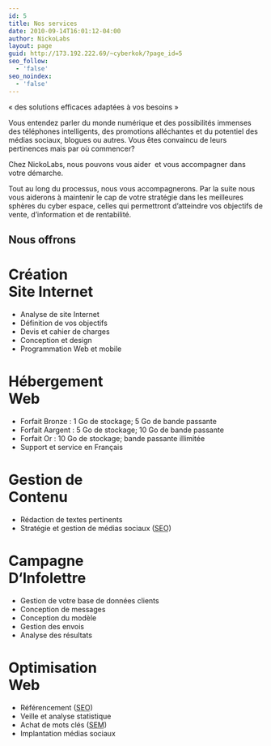 ```yaml
---
id: 5
title: Nos services
date: 2010-09-14T16:01:12-04:00
author: NickoLabs
layout: page
guid: http://173.192.222.69/~cyberkok/?page_id=5
seo_follow:
  - 'false'
seo_noindex:
  - 'false'
---
```

<span class="accent_slogan">« des solutions efficaces adaptées à vos besoins »</span>

Vous entendez parler du monde numérique et des possibilités immenses des téléphones intelligents, des promotions alléchantes et du potentiel des médias sociaux, blogues ou autres. Vous êtes convaincu de leurs pertinences mais par où commencer?

Chez NickoLabs, nous pouvons vous aider  et vous accompagner dans votre démarche.

Tout au long du processus, nous vous accompagnerons. Par la suite nous vous aiderons à maintenir le cap de votre stratégie dans les meilleures sphères du cyber espace, celles qui permettront d’atteindre vos objectifs de vente, d’information et de rentabilité.

## Nous offrons

<div id="bloc_serv" class="creation">
  <h1>
    <span>C</span>réation<br /> <span>S</span>ite <span>I</span>nternet
  </h1>
  
  <ul>
    <li>
      Analyse de site Internet
    </li>
    <li>
      Définition de vos objectifs
    </li>
    <li>
      Devis et cahier de charges
    </li>
    <li>
      Conception et design
    </li>
    <li>
      Programmation Web et mobile
    </li>
  </ul>
</div>

<div id="bloc_serv" class="heb">
  <h1>
    <span>H</span>ébergement<span><br /> W</span>eb
  </h1>
  
  <ul>
    <li>
      Forfait Bronze : 1 Go de stockage; 5 Go de bande passante
    </li>
    <li>
      Forfait Aargent : 5 Go de stockage; 10 Go de bande passante
    </li>
    <li>
      Forfait Or : 10 Go de stockage; bande passante illimitée
    </li>
    <li>
      Support et service en Français
    </li>
  </ul>
</div>

<div id="bloc_serv" class="gestion">
  <h1>
    <span>G</span>estion de<br /> <span>C</span>ontenu
  </h1>
  
  <ul>
    <li>
      Rédaction de textes pertinents
    </li>
    <li>
      Stratégie et gestion de médias sociaux (<abbr title="Social Media Optimisation">SEO</abbr>)
    </li>
  </ul>
</div>

<div id="bloc_serv" class="infolet">
  <h1>
    <span>C</span>ampagne<br /> <span>D</span>&lsquo;Infolettre
  </h1>
  
  <ul>
    <li>
      Gestion de votre base de données clients
    </li>
    <li>
      Conception de messages
    </li>
    <li>
      Conception du modèle
    </li>
    <li>
      Gestion des envois
    </li>
    <li>
      Analyse des résultats
    </li>
  </ul>
</div>

<div id="bloc_serv" class="optimi">
  <h1>
    <span>O</span>ptimisation<br /> <span>W</span>eb
  </h1>
  
  <ul>
    <li>
      Référencement (<abbr title="Search Engine Optimisation">SEO</abbr>)
    </li>
    <li>
      Veille et analyse statistique
    </li>
    <li>
      Achat de mots clés (<abbr title="Search Engine Marketing">SEM</abbr>)
    </li>
    <li>
      Implantation médias sociaux
    </li>
  </ul>
</div>